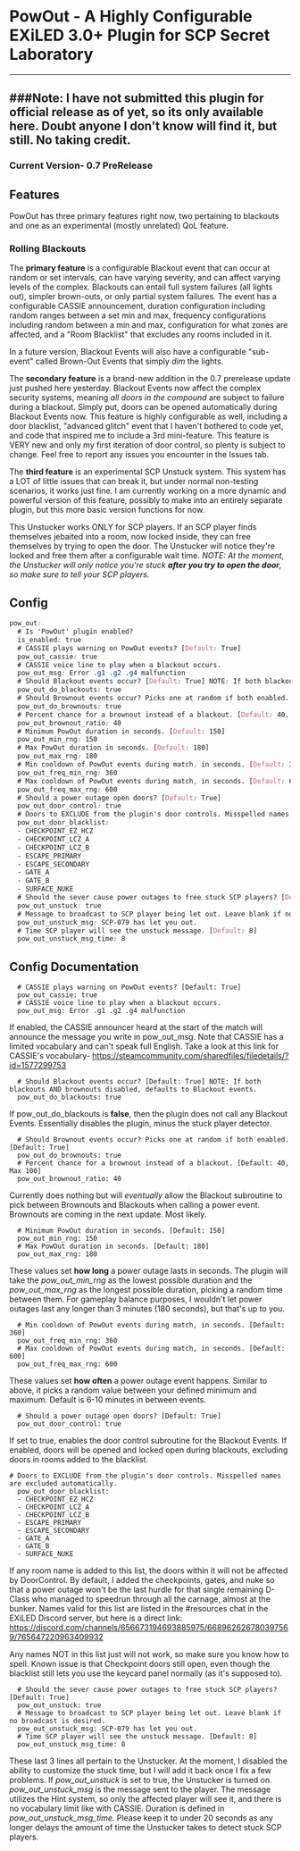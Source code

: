 # PowOut - A Highly Configurable EXiLED 3.0+ Plugin for SCP Secret Laboratory
------------------------------------------------------------------------------
###Note: I have not submitted this plugin for official release as of yet, so its only available here. Doubt anyone I don't know will find it, but still. No taking credit.
-------------------------------------------------------------------------------
### Current Version- 0.7 PreRelease

## Features
PowOut has three primary features right now, two pertaining to blackouts and one as an experimental (mostly unrelated) QoL feature.

### Rolling Blackouts
The **primary feature** is a configurable Blackout event that can occur at random or set intervals, can have varying severity, and can affect varying levels of the complex. Blackouts can entail full system failures (all lights out), simpler brown-outs, or only partial system failures. The event has a configurable CASSIE announcement, duration configuration including random ranges between a set min and max, frequency configurations including random between a min and max, configuration for what zones are affected, and a "Room Blacklist" that excludes any rooms included in it.

In a future version, Blackout Events will also have a configurable "sub-event" called Brown-Out Events that simply *dim* the lights.

The **secondary feature** is a brand-new addition in the 0.7 prerelease update just pushed here yesterday. Blackout Events now affect the complex security systems, meaning *all doors in the compound* are subject to failure during a blackout. Simply put, doors can be opened automatically during Blackout Events now. This feature is highly configurable as well, including a door blacklist, "advanced glitch" event that I haven't bothered to code yet, and code that inspired me to include a 3rd mini-feature. This feature is VERY new and only my first iteration of door control, so plenty is subject to change. Feel free to report any issues you encounter in the Issues tab.

The **third feature** is an experimental SCP Unstuck system. This system has a LOT of little issues that can break it, but under normal non-testing scenarios, it works just fine. I am currently working on a more dynamic and powerful version of this feature, possibly to make into an entirely separate plugin, but this more basic version functions for now. 

This Unstucker works ONLY for SCP players. If an SCP player finds themselves jebaited into a room, now locked inside, they can free themselves by trying to open the door. The Unstucker will notice they're locked and free them after a configurable wait time. 
*NOTE: At the moment, the Unstucker will only notice you're stuck **after you try to open the door**, so make sure to tell your SCP players.*

## Config
```css
pow_out:
  # Is 'PowOut' plugin enabled?
  is_enabled: true
  # CASSIE plays warning on PowOut events? [Default: True]
  pow_out_cassie: true
  # CASSIE voice line to play when a blackout occurs.
  pow_out_msg: Error .g1 .g2 .g4 malfunction
  # Should Blackout events occur? [Default: True] NOTE: If both blackouts AND brownouts disabled, defaults to Blackout events.
  pow_out_do_blackouts: true
  # Should Brownout events occur? Picks one at random if both enabled. [Default: True]
  pow_out_do_brownouts: true
  # Percent chance for a brownout instead of a blackout. [Default: 40, Max 100]
  pow_out_brownout_ratio: 40
  # Minimum PowOut duration in seconds. [Default: 150]
  pow_out_min_rng: 150
  # Max PowOut duration in seconds. [Default: 180]
  pow_out_max_rng: 180
  # Min cooldown of PowOut events during match, in seconds. [Default: 360]
  pow_out_freq_min_rng: 360
  # Max cooldown of PowOut events during match, in seconds. [Default: 600]
  pow_out_freq_max_rng: 600
  # Should a power outage open doors? [Default: True]
  pow_out_door_control: true
  # Doors to EXCLUDE from the plugin's door controls. Misspelled names are excluded automatically.
  pow_out_door_blacklist:
  - CHECKPOINT_EZ_HCZ
  - CHECKPOINT_LCZ_A
  - CHECKPOINT_LCZ_B
  - ESCAPE_PRIMARY
  - ESCAPE_SECONDARY
  - GATE_A
  - GATE_B
  - SURFACE_NUKE
  # Should the sever cause power outages to free stuck SCP players? [Default: True]
  pow_out_unstuck: true
  # Message to broadcast to SCP player being let out. Leave blank if no broadcast is desired.
  pow_out_unstuck_msg: SCP-079 has let you out.
  # Time SCP player will see the unstuck message. [Default: 8]
  pow_out_unstuck_msg_time: 8
```
## Config Documentation

```
  # CASSIE plays warning on PowOut events? [Default: True]
  pow_out_cassie: true
  # CASSIE voice line to play when a blackout occurs.
  pow_out_msg: Error .g1 .g2 .g4 malfunction
```
If enabled, the CASSIE announcer heard at the start of the match will announce the message you write in pow_out_msg. Note that CASSIE has a limited vocabulary and can't speak full English. Take a look at this link for CASSIE's vocabulary- https://steamcommunity.com/sharedfiles/filedetails/?id=1577299753

```
  # Should Blackout events occur? [Default: True] NOTE: If both blackouts AND brownouts disabled, defaults to Blackout events.
  pow_out_do_blackouts: true
```
If pow_out_do_blackouts is **false**, then the plugin does not call any Blackout Events. Essentially disables the plugin, minus the stuck player detector.

```
  # Should Brownout events occur? Picks one at random if both enabled. [Default: True]
  pow_out_do_brownouts: true
  # Percent chance for a brownout instead of a blackout. [Default: 40, Max 100]
  pow_out_brownout_ratio: 40
```
Currently does nothing but will *eventually* allow the Blackout subroutine to pick between Brownouts and Blackouts when calling a power event. Brownouts are coming in the next update. Most likely.
```
  # Minimum PowOut duration in seconds. [Default: 150]
  pow_out_min_rng: 150
  # Max PowOut duration in seconds. [Default: 180]
  pow_out_max_rng: 180
```
These values set **how long** a power outage lasts in seconds. The plugin will take the *pow_out_min_rng* as the lowest possible duration and the *pow_out_max_rng* as the longest possible duration, picking a random time between them. For gameplay balance purposes, I wouldn't let power outages last any longer than 3 minutes (180 seconds), but that's up to you.
```
  # Min cooldown of PowOut events during match, in seconds. [Default: 360]
  pow_out_freq_min_rng: 360
  # Max cooldown of PowOut events during match, in seconds. [Default: 600]
  pow_out_freq_max_rng: 600
```
These values set **how often** a power outage event happens. Similar to above, it picks a random value between your defined minimum and maximum. Default is 6-10 minutes in between events.
```
  # Should a power outage open doors? [Default: True]
  pow_out_door_control: true
```
If set to true, enables the door control subroutine for the Blackout Events. If enabled, doors will be opened and locked open during blackouts, excluding doors in rooms added to the blacklist.
```
# Doors to EXCLUDE from the plugin's door controls. Misspelled names are excluded automatically.
  pow_out_door_blacklist:
  - CHECKPOINT_EZ_HCZ
  - CHECKPOINT_LCZ_A
  - CHECKPOINT_LCZ_B
  - ESCAPE_PRIMARY
  - ESCAPE_SECONDARY
  - GATE_A
  - GATE_B
  - SURFACE_NUKE
```
If any room name is added to this list, the doors within it will not be affected by DoorControl. By default, I added the checkpoints, gates, and nuke so that a power outage won't be the last hurdle for that single remaining D-Class who managed to speedrun through all the carnage, almost at the bunker. Names valid for this list are listed in the #resources chat in the EXiLED Discord server, but here is a direct link: https://discord.com/channels/656673194693885975/668962626780397569/765647220963409932

Any names NOT in this list just will not work, so make sure you know how to spell. Known issue is that Checkpoint doors still open, even though the blacklist still lets you use the keycard panel normally (as it's supposed to).
```
  # Should the sever cause power outages to free stuck SCP players? [Default: True]
  pow_out_unstuck: true
  # Message to broadcast to SCP player being let out. Leave blank if no broadcast is desired.
  pow_out_unstuck_msg: SCP-079 has let you out.
  # Time SCP player will see the unstuck message. [Default: 8]
  pow_out_unstuck_msg_time: 8
```
These last 3 lines all pertain to the Unstucker. At the moment, I disabled the ability to customize the stuck time, but I will add it back once I fix a few problems.
If *pow_out_unstuck* is set to true, the Unstucker is turned on. *pow_out_unstuck_msg* is the message sent to the player. The message utilizes the Hint system, so only the affected player will see it, and there is no vocabulary limit like with CASSIE. Duration is defined in *pow_out_unstuck_msg_time*. Please keep it to under 20 seconds as any longer delays the amount of time the Unstucker takes to detect stuck SCP players.
